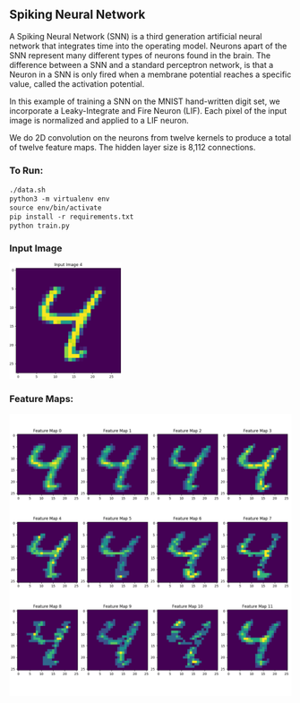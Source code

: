 ## Spiking Neural Network

A Spiking Neural Network (SNN) is a third generation artificial neural network that integrates time into the operating model. Neurons apart of the SNN represent many different types of neurons found in the brain. The difference between a SNN and a standard perceptron network, is that a Neuron in a SNN is only fired when a membrane potential reaches a specific value, called the activation potential.

In this example of training a SNN on the MNIST hand-written digit set, we incorporate a Leaky-Integrate and Fire Neuron (LIF). Each pixel of the input image is normalized and applied to a LIF neuron.

We do 2D convolution on the neurons from twelve kernels to produce a total of twelve feature maps. The hidden layer size is 8,112 connections.

### To Run:
```
./data.sh
python3 -m virtualenv env
source env/bin/activate
pip install -r requirements.txt
python train.py
```

### Input Image

<img src="https://github.com/jk-/snn-mnist/blob/master/plots/input_image_4.png" width="200">

### Feature Maps:

<img src="https://github.com/jk-/snn-mnist/blob/master/plots/feature_map.png">
